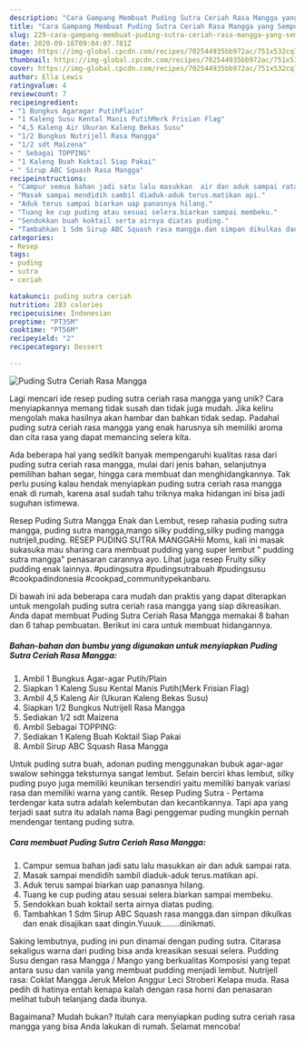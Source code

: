 ```yaml
---
description: "Cara Gampang Membuat Puding Sutra Ceriah Rasa Mangga yang Sempurna"
title: "Cara Gampang Membuat Puding Sutra Ceriah Rasa Mangga yang Sempurna"
slug: 229-cara-gampang-membuat-puding-sutra-ceriah-rasa-mangga-yang-sempurna
date: 2020-09-16T09:04:07.781Z
image: https://img-global.cpcdn.com/recipes/702544935bb972ac/751x532cq70/puding-sutra-ceriah-rasa-mangga-foto-resep-utama.jpg
thumbnail: https://img-global.cpcdn.com/recipes/702544935bb972ac/751x532cq70/puding-sutra-ceriah-rasa-mangga-foto-resep-utama.jpg
cover: https://img-global.cpcdn.com/recipes/702544935bb972ac/751x532cq70/puding-sutra-ceriah-rasa-mangga-foto-resep-utama.jpg
author: Ella Lewis
ratingvalue: 4
reviewcount: 7
recipeingredient:
- "1 Bungkus Agaragar PutihPlain"
- "1 Kaleng Susu Kental Manis PutihMerk Frisian Flag"
- "4,5 Kaleng Air Ukuran Kaleng Bekas Susu"
- "1/2 Bungkus Nutrijell Rasa Mangga"
- "1/2 sdt Maizena"
- " Sebagai TOPPING"
- "1 Kaleng Buah Koktail Siap Pakai"
- " Sirup ABC Squash Rasa Mangga"
recipeinstructions:
- "Campur semua bahan jadi satu lalu masukkan  air dan aduk sampai rata."
- "Masak sampai mendidih sambil diaduk-aduk terus.matikan api."
- "Aduk terus sampai biarkan uap panasnya hilang."
- "Tuang ke cup puding atau sesuai selera.biarkan sampai membeku."
- "Sendokkan buah koktail serta airnya diatas puding."
- "Tambahkan 1 Sdm Sirup ABC Squash rasa mangga.dan simpan dikulkas dan enak disajikan saat dingin.Yuuuk........dinikmati."
categories:
- Resep
tags:
- puding
- sutra
- ceriah

katakunci: puding sutra ceriah 
nutrition: 283 calories
recipecuisine: Indonesian
preptime: "PT35M"
cooktime: "PT56M"
recipeyield: "2"
recipecategory: Dessert

---
```



![Puding Sutra Ceriah Rasa Mangga](https://img-global.cpcdn.com/recipes/702544935bb972ac/751x532cq70/puding-sutra-ceriah-rasa-mangga-foto-resep-utama.jpg)

Lagi mencari ide resep puding sutra ceriah rasa mangga yang unik? Cara menyiapkannya memang tidak susah dan tidak juga mudah. Jika keliru mengolah maka hasilnya akan hambar dan bahkan tidak sedap. Padahal puding sutra ceriah rasa mangga yang enak harusnya sih memiliki aroma dan cita rasa yang dapat memancing selera kita.

Ada beberapa hal yang sedikit banyak mempengaruhi kualitas rasa dari puding sutra ceriah rasa mangga, mulai dari jenis bahan, selanjutnya pemilihan bahan segar, hingga cara membuat dan menghidangkannya. Tak perlu pusing kalau hendak menyiapkan puding sutra ceriah rasa mangga enak di rumah, karena asal sudah tahu triknya maka hidangan ini bisa jadi suguhan istimewa.

Resep Puding Sutra Mangga Enak dan Lembut, resep rahasia puding sutra mangga, puding sutra mangga,mango silky pudding,silky puding mangga nutrijell,puding. RESEP PUDING SUTRA MANGGAHii Moms, kali ini masak sukasuka mau sharing cara membuat pudding yang super lembut &#34; pudding sutra mangga&#34; penasaran carannya ayo. Lihat juga resep Fruity silky pudding enak lainnya. #pudingsutra #pudingsutrabuah #pudingsusu #cookpadindonesia #cookpad_communitypekanbaru.


Di bawah ini ada beberapa cara mudah dan praktis yang dapat diterapkan untuk mengolah puding sutra ceriah rasa mangga yang siap dikreasikan. Anda dapat membuat Puding Sutra Ceriah Rasa Mangga memakai 8 bahan dan 6 tahap pembuatan. Berikut ini cara untuk membuat hidangannya.

<!--inarticleads1-->

##### Bahan-bahan dan bumbu yang digunakan untuk menyiapkan Puding Sutra Ceriah Rasa Mangga:

1. Ambil 1 Bungkus Agar-agar Putih/Plain
1. Siapkan 1 Kaleng Susu Kental Manis Putih(Merk Frisian Flag)
1. Ambil 4,5 Kaleng Air (Ukuran Kaleng Bekas Susu)
1. Siapkan 1/2 Bungkus Nutrijell Rasa Mangga
1. Sediakan 1/2 sdt Maizena
1. Ambil  Sebagai TOPPING:
1. Sediakan 1 Kaleng Buah Koktail Siap Pakai
1. Ambil  Sirup ABC Squash Rasa Mangga


Untuk puding sutra buah, adonan puding menggunakan bubuk agar-agar swalow sehingga teksturnya sangat lembut. Selain berciri khas lembut, silky puding puyo juga memiliki keunikan tersendiri yaitu memiliki banyak variasi rasa dan memiliki warna yang cantik. Resep Puding Sutra - Pertama terdengar kata sutra adalah kelembutan dan kecantikannya. Tapi apa yang terjadi saat sutra itu adalah nama Bagi penggemar puding mungkin pernah mendengar tentang puding sutra. 

<!--inarticleads2-->

##### Cara membuat Puding Sutra Ceriah Rasa Mangga:

1. Campur semua bahan jadi satu lalu masukkan  air dan aduk sampai rata.
1. Masak sampai mendidih sambil diaduk-aduk terus.matikan api.
1. Aduk terus sampai biarkan uap panasnya hilang.
1. Tuang ke cup puding atau sesuai selera.biarkan sampai membeku.
1. Sendokkan buah koktail serta airnya diatas puding.
1. Tambahkan 1 Sdm Sirup ABC Squash rasa mangga.dan simpan dikulkas dan enak disajikan saat dingin.Yuuuk........dinikmati.


Saking lembutnya, puding ini pun dinamai dengan puding sutra. Citarasa sekaligus warna dari puding bisa anda kreasikan sesuai selera. Pudding Susu dengan rasa Mangga / Mango yang berkualitas Komposisi yang tepat antara susu dan vanila yang membuat pudding menjadi lembut. Nutrijell rasa: Coklat Mangga Jeruk Melon Anggur Leci Stroberi Kelapa muda. Rasa pedih di hatinya entah kenapa kalah dengan rasa horni dan penasaran melihat tubuh telanjang dada ibunya. 

Bagaimana? Mudah bukan? Itulah cara menyiapkan puding sutra ceriah rasa mangga yang bisa Anda lakukan di rumah. Selamat mencoba!
